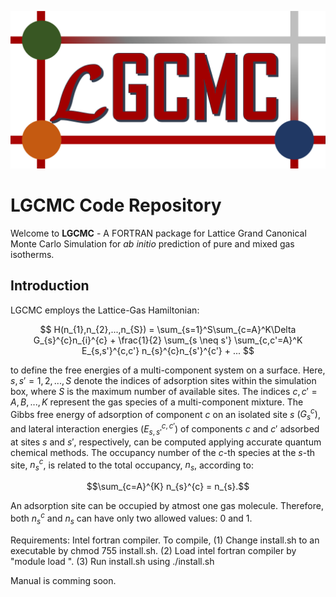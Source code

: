 ![image](LGCMC-logo.png)

# LGCMC Code Repository

Welcome to **LGCMC** - A FORTRAN package for Lattice Grand Canonical Monte Carlo Simulation for *ab initio* prediction of pure and mixed gas isotherms.

## Introduction

LGCMC employs the Lattice-Gas Hamiltonian:

```math
 H(n_{1},n_{2},...,n_{S}) = \sum_{s=1}^S\sum_{c=A}^K\Delta G_{s}^{c}n_{i}^{c} + 
 \frac{1}{2} \sum_{s \neq s'} \sum_{c,c'=A}^K E_{s,s'}^{c,c'} 
n_{s}^{c}n_{s'}^{c'} + ... 
```
to define the free energies of a multi-component system on a surface. 
Here, $s,s'=1,2,...,S$ denote the indices of adsorption sites within the 
simulation box, where $S$ is the maximum number of available sites. 
The indices $c,c'=A,B,...,K$ represent the gas species of a multi-component 
mixture. The Gibbs free energy of adsorption of component $c$ on an isolated 
site $s$ $(G_{s}^{c})$, and lateral interaction energies ($E_{s,s'}^{c,c'}$) 
of components $c$ and $c'$ adsorbed at sites $s$ and $s'$, respectively, 
can be computed applying accurate quantum chemical methods. The occupancy number
of the $c$-th species at the $s$-th site, $n_{s}^{c}$, is related to the 
total occupancy, $n_{s}$, according to:

```math
\sum_{c=A}^{K} n_{s}^{c} = n_{s}.
```

An adsorption site can be occupied by atmost one gas molecule. Therefore, both 
$n_{s}^{c}$ and $n_{s}$ can have only two allowed values: 0 and 1.

 

Requirements: Intel fortran compiler.
To compile,
(1) Change install.sh to an executable by chmod 755 install.sh.
(2) Load intel fortran compiler by "module load <compiler version>".
(3) Run install.sh using ./install.sh

Manual is comming soon.
